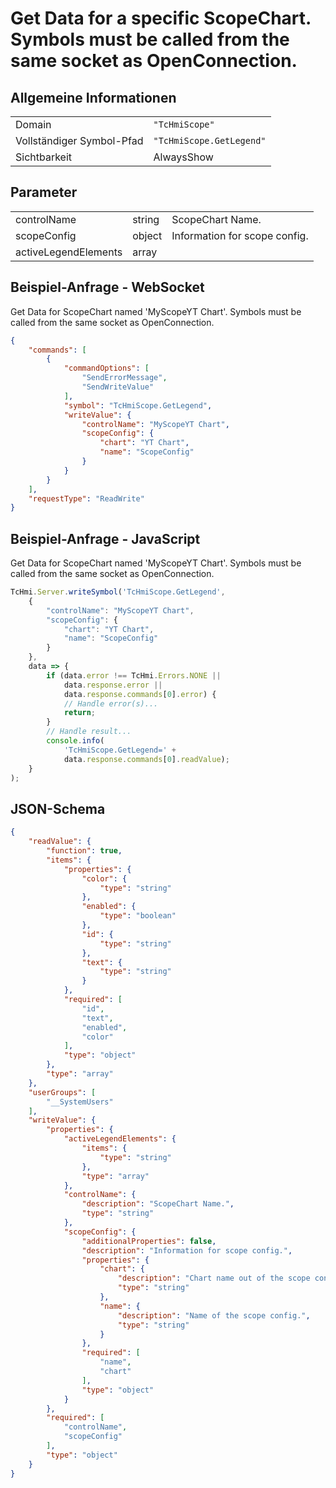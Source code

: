 # Get Data for a specific ScopeChart. Symbols must be called from the same socket as OpenConnection.

## Allgemeine Informationen

|  |  |
| - | - |
| Domain | `"TcHmiScope"` |
| Vollständiger Symbol-Pfad | `"TcHmiScope.GetLegend"` |
| Sichtbarkeit | AlwaysShow |

## Parameter

|  |  |  |
| - | - | - |
| controlName | string | ScopeChart Name. |
| scopeConfig | object | Information for scope config. |
| activeLegendElements | array |  |

## Beispiel-Anfrage - WebSocket

Get Data for ScopeChart named 'MyScopeYT Chart'. Symbols must be called from the same socket as OpenConnection.
```json
{
    "commands": [
        {
            "commandOptions": [
                "SendErrorMessage",
                "SendWriteValue"
            ],
            "symbol": "TcHmiScope.GetLegend",
            "writeValue": {
                "controlName": "MyScopeYT Chart",
                "scopeConfig": {
                    "chart": "YT Chart",
                    "name": "ScopeConfig"
                }
            }
        }
    ],
    "requestType": "ReadWrite"
}
```

## Beispiel-Anfrage - JavaScript

Get Data for ScopeChart named 'MyScopeYT Chart'. Symbols must be called from the same socket as OpenConnection.
```javascript
TcHmi.Server.writeSymbol('TcHmiScope.GetLegend',
    {
        "controlName": "MyScopeYT Chart",
        "scopeConfig": {
            "chart": "YT Chart",
            "name": "ScopeConfig"
        }
    },
    data => {
        if (data.error !== TcHmi.Errors.NONE ||
            data.response.error ||
            data.response.commands[0].error) {
            // Handle error(s)...
            return;
        }
        // Handle result...
        console.info(
            'TcHmiScope.GetLegend=' +
            data.response.commands[0].readValue);
    }
);
```

## JSON-Schema

```json
{
    "readValue": {
        "function": true,
        "items": {
            "properties": {
                "color": {
                    "type": "string"
                },
                "enabled": {
                    "type": "boolean"
                },
                "id": {
                    "type": "string"
                },
                "text": {
                    "type": "string"
                }
            },
            "required": [
                "id",
                "text",
                "enabled",
                "color"
            ],
            "type": "object"
        },
        "type": "array"
    },
    "userGroups": [
        "__SystemUsers"
    ],
    "writeValue": {
        "properties": {
            "activeLegendElements": {
                "items": {
                    "type": "string"
                },
                "type": "array"
            },
            "controlName": {
                "description": "ScopeChart Name.",
                "type": "string"
            },
            "scopeConfig": {
                "additionalProperties": false,
                "description": "Information for scope config.",
                "properties": {
                    "chart": {
                        "description": "Chart name out of the scope config.",
                        "type": "string"
                    },
                    "name": {
                        "description": "Name of the scope config.",
                        "type": "string"
                    }
                },
                "required": [
                    "name",
                    "chart"
                ],
                "type": "object"
            }
        },
        "required": [
            "controlName",
            "scopeConfig"
        ],
        "type": "object"
    }
}
```
